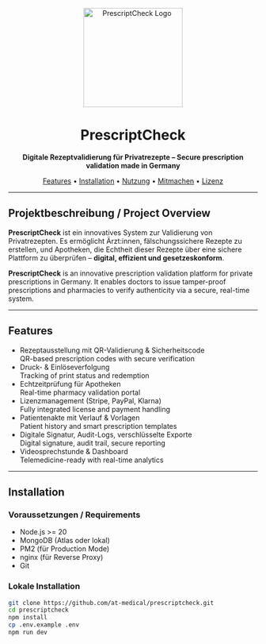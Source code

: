 <p align="center">
  <img src="./assets/logo.png" alt="PrescriptCheck Logo" width="200"/>
</p>

<h1 align="center">PrescriptCheck</h1>
<p align="center"><strong>Digitale Rezeptvalidierung für Privatrezepte – Secure prescription validation made in Germany</strong></p>

<p align="center">
  <a href="#features">Features</a> •
  <a href="#installation">Installation</a> •
  <a href="#usage--nutzung">Nutzung</a> •
  <a href="#contributing">Mitmachen</a> •
  <a href="#license">Lizenz</a>
</p>

---

## Projektbeschreibung / Project Overview

**PrescriptCheck** ist ein innovatives System zur Validierung von Privatrezepten. Es ermöglicht Ärzt:innen, fälschungssichere Rezepte zu erstellen, und Apotheken, die Echtheit dieser Rezepte über eine sichere Plattform zu überprüfen – **digital, effizient und gesetzeskonform**.

**PrescriptCheck** is an innovative prescription validation platform for private prescriptions in Germany. It enables doctors to issue tamper-proof prescriptions and pharmacies to verify authenticity via a secure, real-time system.

---

## Features

- Rezeptausstellung mit QR-Validierung & Sicherheitscode  
  QR-based prescription codes with secure verification
- Druck- & Einlöseverfolgung  
  Tracking of print status and redemption
- Echtzeitprüfung für Apotheken  
  Real-time pharmacy validation portal
- Lizenzmanagement (Stripe, PayPal, Klarna)  
  Fully integrated license and payment handling
- Patientenakte mit Verlauf & Vorlagen  
  Patient history and smart prescription templates
- Digitale Signatur, Audit-Logs, verschlüsselte Exporte  
  Digital signature, audit trail, secure reporting
- Videosprechstunde & Dashboard  
  Telemedicine-ready with real-time analytics

---

## Installation

### Voraussetzungen / Requirements

- Node.js >= 20
- MongoDB (Atlas oder lokal)
- PM2 (für Production Mode)
- nginx (für Reverse Proxy)
- Git

### Lokale Installation

```bash
git clone https://github.com/at-medical/prescriptcheck.git
cd prescriptcheck
npm install
cp .env.example .env
npm run dev